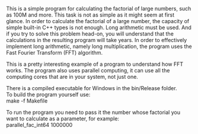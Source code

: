 This is a simple program for calculating the factorial of large numbers, such as 100M and more. This task is not as simple as it might seem at first glance. In order to calculate the factorial of a large number, the capacity of simple built-in C++ types is not enough. Long arithmetic must be used. And if you try to solve this problem head-on, you will understand that the calculations in the resulting program will take years. In order to effectively implement long arithmetic, namely long multiplication, the program uses the Fast Fourier Transform (FFT) algorithm.

This is a pretty interesting example of a program to understand how FFT works. The program also uses parallel computing, it can use all the computing cores that are in your system, not just one.

There is a compiled executable for Windows in the bin/Release folder.<br />
To build the program yourself use:<br />
make -f Makefile

To run the program you need to pass it the number whose factorial you want to calculate as a parameter, for example:<br />
parallel_fac_int64 1000000
